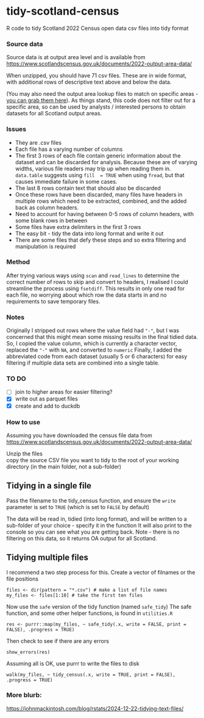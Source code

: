 # tidy-scotland-census
R code to tidy Scotland 2022 Census open data csv files into tidy format

### Source data 
Source data is at output area level and is available from https://www.scotlandscensus.gov.uk/documents/2022-output-area-data/

When unzipped, you should have 71 csv files. These are in wide format, with additional rows of descriptive text above and below the data.

(You may also need the output area lookup files to match on specific areas - [you can grab them here](https://www.nrscotland.gov.uk/publications/2022-census-geography-products/)).
As things stand, this code does not filter out for a specific area, so can be used by analysts / interested persons to obtain datasets for all Scotland output areas.

### Issues
- They are .csv files
- Each file has a varying number of columns
- The first 3 rows of each file contain generic information about the dataset and can be discarded for analysis. Because these are of varying widths, various file readers may trip up when reading them in. `data.table` suggests using `fill  = TRUE` when using `fread`, but that causes immediate failure in some cases.
- The last 8 rows contain text that should also be discarded
- Once these rows have been discarded, many files have headers in multiple rows which need to be extracted, combined, and the added back as column headers.
- Need to account for having between 0-5 rows of column headers, with some blank rows in between
- Some files have extra delimiters in the first 3 rows
- The easy bit -  tidy the data into long format and write it out
- There are some files that defy these steps and so extra filtering and manipulation is required

### Method
After trying various ways using `scan` and `read_lines` to determine the correct number of rows to skip and convert to headers, I realised I could streamline the process using `fsetdiff`.
This results in only one read for each file, no worrying about which row the data starts in and no requirements to save temporary files.

### Notes
Originally I stripped out rows where the value field had `"-"`, but I was concerned that this might mean some missing results in the final tidied data.
So, I copied the value column, which is currently a character vector, replaced the `"-"` with `NA`, and converted to `numeric`
Finally, I added the abbreviated code from each dataset (usually 5 or 6 characters) for easy filtering if multiple data sets are combined into a single table. 

### TO DO
- [ ] join to higher areas for easier filtering?
- [x] write out as parquet files
- [x] create and add to duckdb

### How to use

Assuming you have downloaded the census file data from https://www.scotlandscensus.gov.uk/documents/2022-output-area-data/

Unzip the files  
copy the source CSV file you want to tidy to the root of your working directory (in the main folder, not a sub-folder)

## Tidying in a single file
Pass the filename to the tidy_census function, and ensure the `write` parameter is set to `TRUE` (which is set to `FALSE` by default)

The data will be read in, tidied (into long format), and  will be written to a sub-folder of your choice - specify it in the function
It will also print to the console so you can see what you are getting back. 
Note - there is no filtering on this data, so it returns OA output for all Scotland.

## Tidying multiple files
I recommend a two step process for this. 
Create a vector of filnames or the file positions
```
files <- dir(pattern = "*.csv") # make a list of file names
my_files <- files[1:10] # take the first ten files
```
Now use the `safe` version of the tidy function (named `safe_tidy`)
The safe function, and some other helper functions, is found in `utilities.R`
```
res <- purrr::map(my_files, ~ safe_tidy(.x, write = FALSE, print = FALSE), .progress = TRUE)
```
Then check to see if there are any errors
```
show_errors(res)
```
Assuming all is OK, use purrr to write the files to disk
```
walk(my_files, ~ tidy_census(.x, write = TRUE, print = FALSE), .progress = TRUE)
```

### More blurb:
https://johnmackintosh.com/blog/rstats/2024-12-22-tidying-text-files/

